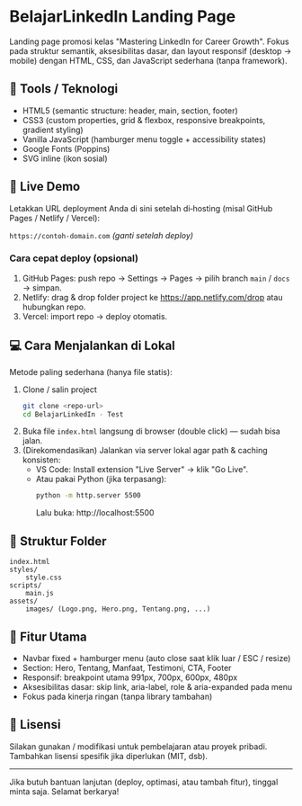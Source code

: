 # BelajarLinkedIn Landing Page

Landing page promosi kelas "Mastering LinkedIn for Career Growth". Fokus pada struktur semantik, aksesibilitas dasar, dan layout responsif (desktop → mobile) dengan HTML, CSS, dan JavaScript sederhana (tanpa framework).

## 🔧 Tools / Teknologi

- HTML5 (semantic structure: header, main, section, footer)
- CSS3 (custom properties, grid & flexbox, responsive breakpoints, gradient styling)
- Vanilla JavaScript (hamburger menu toggle + accessibility states)
- Google Fonts (Poppins)
- SVG inline (ikon sosial)

## 🚀 Live Demo

Letakkan URL deployment Anda di sini setelah di‑hosting (misal GitHub Pages / Netlify / Vercel):

`https://contoh-domain.com` _(ganti setelah deploy)_

### Cara cepat deploy (opsional)

1. GitHub Pages: push repo → Settings → Pages → pilih branch `main` / `docs` → simpan.
2. Netlify: drag & drop folder project ke https://app.netlify.com/drop atau hubungkan repo.
3. Vercel: import repo → deploy otomatis.

## 💻 Cara Menjalankan di Lokal

Metode paling sederhana (hanya file statis):

1. Clone / salin project
   ```bash
   git clone <repo-url>
   cd BelajarLinkedIn - Test
   ```
2. Buka file `index.html` langsung di browser (double click) — sudah bisa jalan.
3. (Direkomendasikan) Jalankan via server lokal agar path & caching konsisten:
   - VS Code: Install extension "Live Server" → klik "Go Live".
   - Atau pakai Python (jika terpasang):
     ```bash
     python -m http.server 5500
     ```
     Lalu buka: http://localhost:5500

## 📂 Struktur Folder

```
index.html
styles/
	style.css
scripts/
	main.js
assets/
	images/ (Logo.png, Hero.png, Tentang.png, ...)
```

## 🧠 Fitur Utama

- Navbar fixed + hamburger menu (auto close saat klik luar / ESC / resize)
- Section: Hero, Tentang, Manfaat, Testimoni, CTA, Footer
- Responsif: breakpoint utama 991px, 700px, 600px, 480px
- Aksesibilitas dasar: skip link, aria-label, role & aria-expanded pada menu
- Fokus pada kinerja ringan (tanpa library tambahan)

## 📄 Lisensi

Silakan gunakan / modifikasi untuk pembelajaran atau proyek pribadi. Tambahkan lisensi spesifik jika diperlukan (MIT, dsb).

---

Jika butuh bantuan lanjutan (deploy, optimasi, atau tambah fitur), tinggal minta saja. Selamat berkarya!
